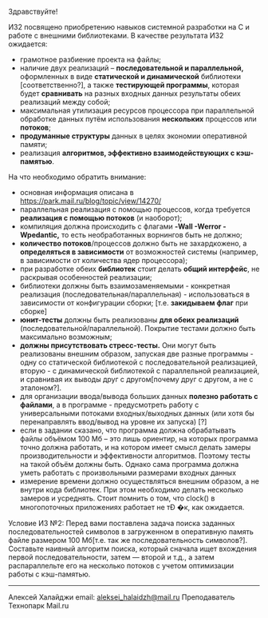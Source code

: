 Здравствуйте!

ИЗ2 посвящено приобретению навыков системной разработки на C и работе с внешними библиотеками. В качестве результата ИЗ2 ожидается:
* грамотное разбиение проекта на файлы;
* наличие двух реализаций – **последовательной и параллельной,** оформленных в виде **статической и динамической** библиотеки [соответственно?], а также **тестирующей программы**, которая будет **сравнивать** на разных входных данных результаты обеих реализаций между собой;
* максимальная утилизация ресурсов процессора при параллельной обработке данных путём использования **нескольких** процессов или **потоков**;
* **продуманные структуры** данных в целях экономии оперативной памяти;
* реализация **алгоритмов, эффективно взаимодействующих с кэш-памятью**.

На что необходимо обратить внимание:
- основная информация описана в https://park.mail.ru/blog/topic/view/14270/
- параллельная реализация с помощью процессов, когда требуется **реализация с помощью потоков** (и наоборот);
- компиляция должна происходить с флагами **-Wall -Werror -Wpedantic,** то есть необработанных ворнингов быть не должно;
- **количество потоков**/процессов должно быть не захардкожено, а **определяться в зависимости** от возможностей системы (например, в зависимости от количества ядер процессора);
- при разработке обеих **библиотек** стоит делать **общий интерфейс**, не раскрывая особенностей реализации;
- библиотеки должны быть взаимозаменяемыми - конкретная реализация (последовательная/параллельная) - использоваться в зависимости от конфигурации сборки; [т.е. **закидываем флаг** при сборке]
- **юнит-тесты** должны быть реализованы **для обеих реализаций** (последовательной/параллельной). Покрытие тестами должно быть максимально возможным;
- **должны присутствовать стресс-тесты.** Они могут быть реализованы внешним образом, запуская две разные программы - одну со статической библиотекой с последовательной реализацией, вторую - с динамической библиотекой с параллельной реализацией, и сравнивая их выводы друг с другом[почему друг с другом, а не с эталоном?].
- для организации ввода/вывода больших данных **полезно работать с файлами**, а в программе - предусмотреть работу с универсальными потоками входных/выходных данных (или хотя бы перенаправлять ввод/вывод на уровне их запуска) [?]
- если в задании сказано, что программа должна обрабатывать файлы объёмом 100 Мб – это лишь ориентир, на которых программа точно должна работать, и на котором имеет смысл делать замеры производительности и эффективности алгоритмов. Поэтому тесты на такой объём должны быть. Однако сама программа должна уметь работать с произвольными размерами входных данных
- измерение времени должно осуществляться внешним образом, а не внутри кода библиотек. При этом необходимо делать несколько замеров и усреднять. Стоит помнить о том, что clock() в многопоточных приложениях работает не тÐ �к, как ожидается.

Условие ИЗ №2:
Перед вами поставлена задача поиска заданных последовательностей символов в загруженном в оперативную память файле размером 100 Мб[т.е. так же последовательность символов?]. Составьте наивный алгоритм поиска, который сначала ищет вхождения первой последовательности, затем — второй и т.д., а затем распараллельте его на несколько потоков с учетом оптимизации работы с кэш-памятью.

----
Алексей Халайджи
email: aleksei_halaidzh@mail.ru
Преподаватель Технопарк Mail.ru
